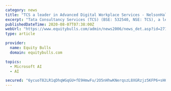 ```yaml
---
category: news
title: "TCS a leader in Advanced Digital Workplace Services - NelsonHall"
excerpt: "Tata Consultancy Services (TCS) (BSE: 532540, NSE: TCS), a leading global IT services, consulting and business solutions organisation, has been recognised as a Leader in the NelsonHall NEAT for Advanced Digital Workplace Services,"
publishedDateTime: 2020-08-07T07:38:00Z
webUrl: "https://www.equitybulls.com/admin/news2006/news_det.asp?id=271716"
type: article

provider:
  name: Equity Bulls
  domain: equitybulls.com

topics:
  - Microsoft AI
  - AI

secured: "6ycuoT82LR1qDhqWGqGU+fE9HmwFu/2O5nHhwKNerqszL8XGRzjz5KFP6+sH6Ff7NWTVkIyJxsEc4Jlh2AW37o/SSOjdaBlsZfjNS7EyabJ/T0MGxWQxW0zjGSIBqz8VlABMekxATBflf1pkyQDBw8vwIMOIC6uQhOkS3wIU+glB32qDwD7j+FZbtvTCtE4dNO1oEjw1sJT+FBZYgpFCsI7AEEMRGKuPmkdbx0q+RM+u2VRccXO2FvhtBboDXGhRElbDD+sb5Q8A6yvOpZ6u2Oo65qKLTn4fJBD9H5MYdJCrAI7Nn10l59lIUvtnhv8zFIyE1W/MYhIfmtWcuqkn+w==;kvqshkJz5wqMkvW0P0uYHA=="
---
```


